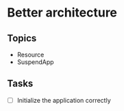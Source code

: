 # Better architecture

## Topics

- Resource
- SuspendApp

## Tasks

- [ ] Initialize the application correctly